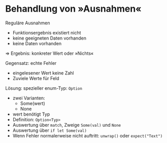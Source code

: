 # Behandlung von »Ausnahmen«

Reguläre Ausnahmen

- Funktionsergebnis existiert nicht
- keine geeigneten Daten vorhanden
- keine Daten vorhanden

⇒ Ergebnis: konkreter Wert oder »Nichts«

Gegensatz: echte Fehler

- eingelesener Wert keine Zahl
- Zuviele Werte für Feld

Lösung: spezieller enum-Typ: `Option`

- zwei Varianten:
  - Some(wert)
  - None
- wert benötigt Typ
- Definition: `Option<Typ>`
- Auswertung über `match`, Zweige `Some(val)` und `None`
- Auswertung über `if let Some(val)`
- Wenn Fehler normalerweise nicht auftritt: `unwrap()` oder `expect("Text")`
